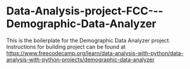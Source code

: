 # Data-Analysis-project-FCC---Demographic-Data-Analyzer

This is the boilerplate for the Demographic Data Analyzer project. Instructions for building project can be found at https://www.freecodecamp.org/learn/data-analysis-with-python/data-analysis-with-python-projects/demographic-data-analyzer
